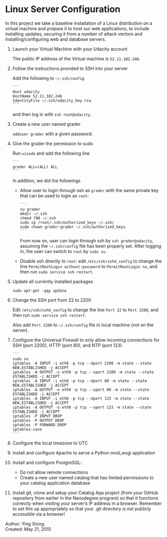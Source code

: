 Linux Server Configuration
==========================

In this project we take a baseline installation of a Linux distribution on a
virtual machine and prepare it to host our web applications, to include
installing updates, securing it from a number of attack vectors and
installing/configuring web and database servers.

1. Launch your Virtual Machine with your Udacity account

   The public IP address of the Virtual machine is `52.11.182.246`.


2. Follow the instructions provided to SSH into your server

   Add the following to `~/.ssh/config`

       ```
       Host udacity
       HostName 52.11.182.246
       IdentityFile ~/.ssh/udacity_key.rsa
       ```

   and then log in with `ssh root@udacity`.

3. Create a new user named grader

   `adduser grader` with a given password.

4. Give the grader the permission to sudo

   Run `visudo` and add the following line

       ```
       grader ALL=(ALL) ALL
       ```

   In addition, we did the followings

   * Allow user to login through ssh as `grader` with the same private key that
     can be used to login as `root`:

         ```
         su grader
         mkdir ~/.ssh
         chmod 700 ~/.ssh
         sudo cp /root/.ssh/authorized_keys ~/.ssh/
         sudo chown grader:grader ~/.ssh/authorized_keys
         ```
     From now on, user can login through ssh by `ssh grader@udacity`, assuming
     the `~/.ssh/config` file has been properly set. After logging in, the user
     can switch to `root` by `sudo su`.

   * Disable ssh directly to `root`: edit `/etc/ssh/sshd_config` to change the
     line `PermitRootLogin without-password` to `PermitRootLogin no`, and then
     run `sudo service ssh restart`.

5. Update all currently installed packages

   `sudo apt-get -qqy update`

6. Change the SSH port from 22 to 2200

   Edit `/etc/ssh/sshd_config` to change the line `Port 22` to `Port 2200`, and
   then run `sudo service ssh restart`.

   Also add `Port 2200` to `~/.ssh/config` file in local machine (not on the
   server).


7. Configure the Universal Firewall to only allow incoming connections for SSH
   (port 2200), HTTP (port 80), and NTP (port 123)

       ```
       sudo su
       iptables -A INPUT -i eth0 -p tcp --dport 2200 -m state --state NEW,ESTABLISHED -j ACCEPT
       iptables -A OUTPUT -o eth0 -p tcp --sport 2200 -m state --state ESTABLISHED -j ACCEPT
       iptables -A INPUT -i eth0 -p tcp --dport 80 -m state --state NEW,ESTABLISHED -j ACCEPT
       iptables -A OUTPUT -o eth0 -p tcp --sport 80 -m state --state ESTABLISHED -j ACCEPT
       iptables -A INPUT -i eth0 -p tcp --dport 123 -m state --state NEW,ESTABLISHED -j ACCEPT
       iptables -A OUTPUT -o eth0 -p tcp --sport 123 -m state --state ESTABLISHED -j ACCEPT
       iptables -P INPUT DROP
       iptables -P OUTPUT DROP
       iptables -P FORWARD DROP
       iptables-save
       ```

8. Configure the local timezone to UTC


9. Install and configure Apache to serve a Python mod_wsgi application


10. Install and configure PostgreSQL:
    * Do not allow remote connections
    * Create a new user named catalog that has limited permissions to your
      catalog application database


11. Install git, clone and setup your Catalog App project (from your GitHub
    repository from earlier in the Nanodegree program) so that it functions
    correctly when visiting your server’s IP address in a browser. Remember to
    set this up appropriately so that your .git directory is not publicly
    accessible via a browser!



Author: Ying Xiong.  
Created: May 21, 2015
